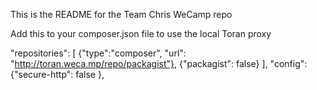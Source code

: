This is the README for the Team Chris WeCamp repo

Add this to your composer.json file to use the local Toran proxy

"repositories": [
    {"type":"composer",
     "url": "http://toran.weca.mp/repo/packagist"},
    {"packagist": false}
    ],
"config": {"secure-http": false },
